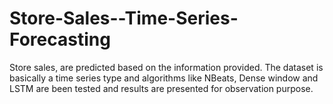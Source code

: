 # Store-Sales--Time-Series-Forecasting
Store sales, are predicted based on the information provided. The dataset is basically a time series type and algorithms like NBeats, Dense window and LSTM are been tested and results are presented for observation purpose. 
